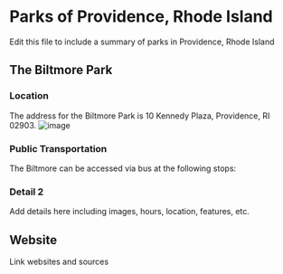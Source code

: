 # Parks of Providence, Rhode Island

Edit this file to include a summary of parks in Providence, Rhode Island

## The Biltmore Park

### Location
The address for the Biltmore Park is 10 Kennedy Plaza, Providence, RI 02903. 
![image](https://user-images.githubusercontent.com/88493416/236925552-e543c3af-8279-43bd-9fb1-1a4c27039415.png)


### Public Transportation
The Biltmore can be accessed via bus at the following stops: 

### Detail 2
Add details here including images, hours, location, features, etc.

## Website

Link websites and sources
